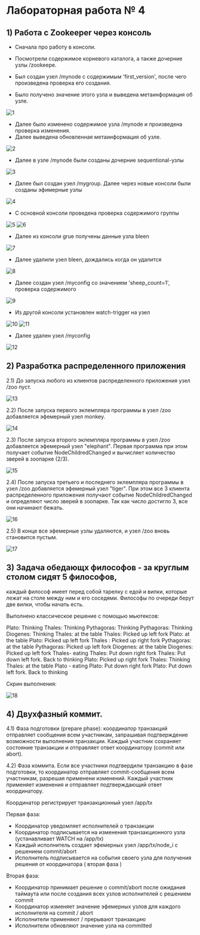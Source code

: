 # Лабораторная работа № 4

## 1) Работа с Zookeeper через консоль

 - Сначала про работу в консоли.

 - Посмотрели содержимое корневого каталога, а также дочерние узлы /zookeepe. 
 - Был создан узел /mynode с содержимым 'first_version', после чего произведена проверка его создания. 
 - Было получено значение этого узла и выведена метаинформация об узле.

![1](https://github.com/vasser2323/BigData/assets/73202398/1757f72c-f8c2-4070-a749-8bf80d9c7a72)

 - Далее было изменено содержимое узла /mynode и произведена проверка изменения.
 - Далее выведена обновленная метаинформация об узле.
   
![2](https://github.com/vasser2323/BigData/assets/73202398/856ee573-8b51-41a1-bb32-63dee636fd77)

 - Далее в узле /mynode были созданы дочерние sequentional-узлы

![3](https://github.com/vasser2323/BigData/assets/73202398/f4921ccb-46e9-4bf7-ab10-698eb73369d8)

 - Далее был создан узел /mygroup. Далее через новые консоли были созданы эфимерные узлы

 ![4](https://github.com/vasser2323/BigData/assets/73202398/796e7982-1c00-4443-adbb-36ba51c1e16d)

 - С основной консоли проведена проверка содержимого группы

![5](https://github.com/vasser2323/BigData/assets/73202398/fc39215b-8426-401b-8557-68774af86f9c)
![6](https://github.com/vasser2323/BigData/assets/73202398/6b21d139-b06f-41d7-8efd-b69ef2eb1a07)

- Далее из консоли grue получены данные узла bleen

![7](https://github.com/vasser2323/BigData/assets/73202398/2b6caff6-b5c2-4668-a2ab-535ed73ebaea)

 - Далее удалили узел bleen, дождались когда он удалится

![8](https://github.com/vasser2323/BigData/assets/73202398/e295fb97-4aee-44af-9e55-74609be7b9b7)

 - Далее создан узел /myconfig со значением 'sheep_count=1', проверка содержимого

![9](https://github.com/vasser2323/BigData/assets/73202398/45e20dcb-2827-45d7-9488-db592c24afc5)

 - Из другой консоли установлен watch-trigger на узел

![10](https://github.com/vasser2323/BigData/assets/73202398/cf34738d-411e-453f-ae64-ee341a4ab3df)
![11](https://github.com/vasser2323/BigData/assets/73202398/83522323-6ec3-4721-94fa-b3336fb48ff5)

- Далее удален узел /myconfig

![12](https://github.com/vasser2323/BigData/assets/73202398/8592f162-24ad-40d5-abc7-eedd5469d5e8)

## 2) Разработка распределенного приложения

2.1) До запуска любого из клиентов распределенного приложения узел /zoo пуст.

![13](https://github.com/vasser2323/BigData/assets/73202398/61859952-7c21-4268-be07-d633fa27374a)

2.2) После запуска первого эклемпляра программы в узел /zoo добавляется эфемерный узел monkey.

![14](https://github.com/vasser2323/BigData/assets/73202398/0559aec9-7327-471c-887e-25c703ec59e5)

2.3) После запуска второго эклемпляра программы в узел /zoo добавляется эфемерный узел "elephant". 
Первая программа при этом получает событие NodeChildredChanged и вычисляет количество зверей в зоопарке (2/3).

![15](https://github.com/vasser2323/BigData/assets/73202398/24eedb13-4262-4f55-98de-d7e377fedf35)

2.4) После запуска третьего и последнего эклемпляра программы в узел /zoo добавляется эфемерный узел "tiger". 
При этом все 3 клиента распределенного приложения получают событие NodeChildredChanged и определяют число зверей в зоопарке. 
Так как число достигло 3, все они начинают бежать.

![16](https://github.com/vasser2323/BigData/assets/73202398/84870e83-c426-4659-94e1-d6e2d4a599c4)

2.5) В конце все эфемерные узлы удаляются, и узел /zoo вновь становится пустым.

![17](https://github.com/vasser2323/BigData/assets/73202398/2a01de68-3b41-4575-89da-cd61b859a633)

## 3) Задача обедающх философов - за круглым столом сидят 5 философов,
каждый философ имеет перед собой тарелку с едой и вилки, которые лежат на столе между ним и его соседями. 
Философы по очереди берут две вилки, чтобы начать есть.

Выполнено классическое решение с помощью мьютексов:

Plato: Thinking
Thales: Thinking
Pythagoras: Thinking
Pythagoras: Thinking
Diogenes: Thinking
Thales: at the table
Thales: Picked up left fork
Plato: at the table
Plato: Picked up left fork
Thales : Picked up right fork
Pythagoras: at the table
Pythagoras: Picked up left fork
Diogenes: at the table
Diogenes: Picked up left fork
Thales- eating
Thales: Put down right fork
Thales: Put down left fork. Back to thinking
Plato: Picked up right fork
Thales: Thinking
Thales: at the table
Plato - eating
Plato: Put down right fork
Plato: Put down left fork. Back to thinking

Скрин выполнения:

![18](https://github.com/vasser2323/BigData/assets/73202398/79aa5692-bbfb-4614-918d-fcea2a574063)

## 4) Двухфазный коммит.

4.1) Фаза подготовки (prepare phase): координатор транзакций отправляет сообщения всем участникам, 
запрашивая подтверждение возможности выполнения транзакции. Каждый участник сохраняет 
состояние транзакции и отправляет ответ координатору (commit или abort).

4.2) Фаза коммита. Если все участники подтвердили транзакцию в фазе подготовки, то координатор отправляет 
commit-сообщения всем участникам, разрешая применени изменений. Каждый участник применяет изменения и отправляет 
подтверждающий ответ координатору.

Координатор регистрирует транзакционный узел /app/tx

Первая фаза: 

 - Координатор уведомляет исполнителей о транзакции
 - Координатор подписывается на изменения транзакционного узла (устанавливает WATCH на /app/tx)
 - Каждый исполнитель создает эфемерных узел /app/tx/node_i с решением commit/abort
 - Исполнитель подписывается на события своего узла для получения решения от координатора ( вторая фаза )

Вторая фаза:

 - Координатор принимает решение о commit/abort после ожидания таймаута или после создания всех узлов исполнителей с решением commit
 - Координатор изменяет значение эфемерных узлов для каждого исполнителя на commit / abort
 - Исполнители применяют / прерывают транзакцию
 - Исполнители обновляют значение узла на committed
